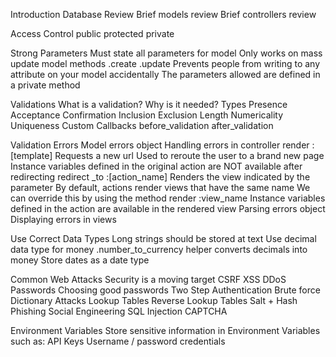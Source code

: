 
Introduction
Database Review
Brief models review
Brief controllers review

Access Control
public
protected
private

Strong Parameters
Must state all parameters for model
Only works on mass update model methods
.create
.update
Prevents people from writing to any attribute on your model accidentally
The parameters allowed are defined in a private method

Validations
What is a validation?
Why is it needed?
Types
Presence
Acceptance 
Confirmation 
Inclusion
Exclusion
Length
Numericality 
Uniqueness 
Custom
Callbacks
before_validation
after_validation

Validation Errors
Model errors object
Handling errors in controller
render :[template]
Requests a new url
Used to reroute the user to a brand new page
Instance variables defined in the original action are NOT available after redirecting
redirect _to :[action_name]
Renders the view indicated by the parameter
By default, actions render views that have the same name
We can override this by using the method render :view_name
Instance variables defined in the action are available in the rendered view
Parsing errors object
Displaying errors in views

Use Correct Data Types
Long strings should be stored at text
Use decimal data type for money
.number_to_currency helper converts decimals into money
Store dates as a date type

Common Web Attacks
Security is a moving target
CSRF
XSS
DDoS
Passwords
Choosing good passwords
Two Step Authentication
Brute force
Dictionary Attacks
Lookup Tables
Reverse Lookup Tables
Salt + Hash
Phishing
Social Engineering
SQL Injection
CAPTCHA

Environment Variables
Store sensitive information in Environment Variables such as:
API Keys
Username / password credentials
